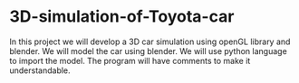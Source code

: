 # 3D-simulation-of-Toyota-car
  In this project we will develop a 3D car simulation using openGL library and blender. We will model the car using blender. We will use python language to import the model. The program will have comments to make it understandable.